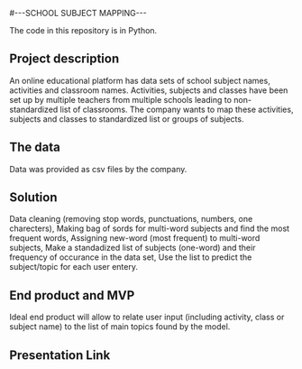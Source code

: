 #---SCHOOL SUBJECT MAPPING---

The code in this repository is in Python.

## Project description
An online educational platform has data sets of school subject names, activities and classroom names. 
Activities, subjects and classes have been set up by multiple teachers from multiple schools leading to non-standardized list of classrooms. 
The company wants to map these activities, subjects and classes to standardized list or groups of subjects. 

## The data

Data was provided as csv files by the company. 

## Solution
Data cleaning (removing stop words, punctuations, numbers, one charecters), 
Making bag of sords for multi-word subjects and find the most frequent words,
Assigning new-word (most frequent) to multi-word subjects,
Make a standadized list of subjects (one-word) and their frequency of occurance in the data set,
Use the list to predict the subject/topic for each user entery. 


## End product and MVP

Ideal end product will allow to relate user input (including activity, class or subject name) to the list of main topics found by the model. 

## Presentation Link
